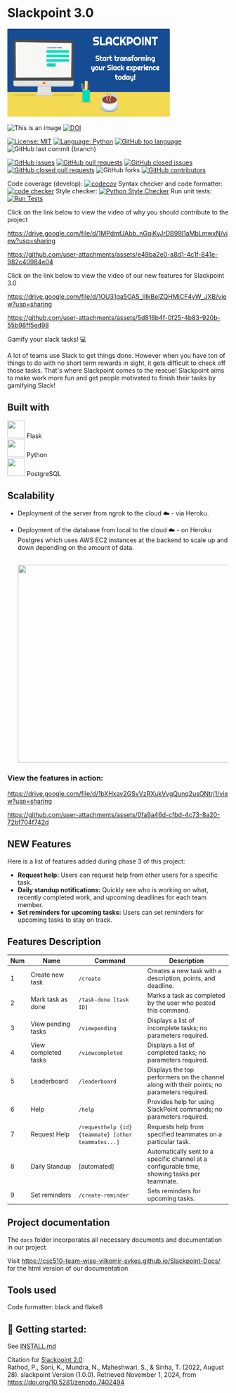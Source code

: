 # Slackpoint 3.0

<img src = "./assets/Logo.png" width="370" height="200"/> 

![This is an image](https://img.shields.io/badge/purpose-Software_Engineering-blue)
[![DOI](https://zenodo.org/badge/DOI/10.5281/zenodo.14027325.svg)](https://doi.org/10.5281/zenodo.14027325)


[![License: MIT](https://img.shields.io/badge/License-MIT-yellow.svg)](https://opensource.org/licenses/MIT)
[![Language: Python](https://img.shields.io/badge/language-python-red.svg)](https://docs.python.org/3/)
[![GitHub top language](https://img.shields.io/github/languages/top/CSC510-Team-Wise-Vilkomir-Sykes/Slackpoint)](https://docs.python.org/3/)
![GitHub last commit (branch)](https://img.shields.io/github/last-commit/CSC510-Team-Wise-Vilkomir-Sykes/Slackpoint/develop)

[![GitHub issues](https://img.shields.io/github/issues/CSC510-Team-Wise-Vilkomir-Sykes/Slackpoint)](https://github.com/CSC510-Team-Wise-Vilkomir-Sykes/Slackpoint/issues)
[![GitHub pull requests](https://img.shields.io/github/issues-pr/CSC510-Team-Wise-Vilkomir-Sykes/Slackpoint)](https://github.com/CSC510-Team-Wise-Vilkomir-Sykes/Slackpoint/pulls)
[![GitHub closed issues](https://img.shields.io/github/issues-closed-raw/CSC510-Team-Wise-Vilkomir-Sykes/Slackpoint)](https://github.com/CSC510-Team-Wise-Vilkomir-Sykes/Slackpoint/issues?q=is%3Aissue+is%3Aclosed)
[![GitHub closed pull requests](https://img.shields.io/github/issues-pr-closed-raw/CSC510-Team-Wise-Vilkomir-Sykes/Slackpoint)](https://github.com/CSC510-Team-Wise-Vilkomir-Sykes/Slackpoint/pulls?q=is%3Apr+is%3Aclosed)
![GitHub forks](https://img.shields.io/github/forks/CSC510-Team-Wise-Vilkomir-Sykes/Slackpoint?style=social)
[![GitHub contributors](https://img.shields.io/github/contributors/CSC510-Team-Wise-Vilkomir-Sykes/Slackpoint)](https://github.com/CSC510-Team-Wise-Vilkomir-Sykes/Slackpoint/graphs/contributors)

Code coverage (develop): [![codecov](https://codecov.io/gh/CSC510-Team-Wise-Vilkomir-Sykes/Slackpoint/branch/develop/graph/badge.svg?token=A82OVFZBYL)](https://codecov.io/gh/CSC510-Team-Wise-Vilkomir-Sykes/Slackpoint)
Syntax checker and code formatter: [![code checker](https://github.com/CSC510-Team-Wise-Vilkomir-Sykes/Slackpoint/actions/workflows/code_formatter.yml/badge.svg)](https://github.com/CSC510-Team-Wise-Vilkomir-Sykes/Slackpoint/blob/main/.github/workflows/code_formatter.yml)
Style checker: [![Python Style Checker](https://github.com/CSC510-Team-Wise-Vilkomir-Sykes/Slackpoint/actions/workflows/style-checker.yml/badge.svg)](https://github.com/CSC510-Team-Wise-Vilkomir-Sykes/Slackpoint/blob/main/.github/workflows/style-checker.yml)
Run unit tests: [![Run Tests](https://github.com/CSC510-Team-Wise-Vilkomir-Sykes/Slackpoint/actions/workflows/run-tests.yml/badge.svg)](https://github.com/CSC510-Team-Wise-Vilkomir-Sykes/Slackpoint/tree/main/tests)

Click on the link below to view the video of why you should contribute to the project

https://drive.google.com/file/d/1MPdmfJAbb_nGqiKyJrDB99I1aMbLmwxN/view?usp=sharing

https://github.com/user-attachments/assets/e49ba2e0-a8d1-4c1f-841e-982c40984e04


Click on the link below to view the video of our new features for Slackpoint 3.0

https://drive.google.com/file/d/1OU31ga5OA5_lIIkBelZQHMiCF4yW_JXB/view?usp=sharing

https://github.com/user-attachments/assets/5d816b4f-0f25-4b83-920b-55b98ff5ed98



Gamify your slack tasks! 💻

A lot of teams use Slack to get things done. However when you have ton of things to do with no short term rewards in sight, it gets difficult to check off those tasks. That's where Slackpoint comes to the rescue! Slackpoint aims to make work more fun and get people motivated to finish their tasks by gamifying Slack!

## Built with

<img src = "https://cdn.jsdelivr.net/gh/devicons/devicon/icons/flask/flask-original.svg" width="40" height="40"/> Flask
<br/>
<img src="https://cdn.jsdelivr.net/gh/devicons/devicon/icons/python/python-original.svg" width="40" height="40" /> Python
<br/>
<img src="https://cdn.jsdelivr.net/gh/devicons/devicon/icons/postgresql/postgresql-original.svg" width="40" height="40" /> PostgreSQL


## Scalability

- Deployment of the server from ngrok to the cloud ☁️ - via Heroku. 

- Deployment of the database from local to the cloud ☁️ - on Heroku Postgres which uses AWS EC2 instances at the backend to scale up and down depending on the amount of data.

  <br/>
  <img src = './assets/HerokuDB.png' width='650' height='450'/>
  <br/>

### View the features in action:
https://drive.google.com/file/d/1bXHxav2GSvVzRXukVvgQunq2usONtrj1/view?usp=sharing

https://github.com/user-attachments/assets/0fa9a46d-cfbd-4c73-8a20-72bf704f742d

## NEW Features

Here is a list of features added during phase 3 of this project:

- **Request help:** Users can request help from other users for a specific task.
- **Daily standup notifications:** Quickly see who is working on what, recently completed work, and upcoming deadlines for each team member.
- **Set reminders for upcoming tasks:** Users can set reminders for upcoming tasks to stay on track.

## Features Description

| Num | Name                | Command                    | Description                                                                                       |
|-----|----------------------|----------------------------|---------------------------------------------------------------------------------------------------|
| 1   | Create new task     | `/create`                  | Creates a new task with a description, points, and deadline.                                      |
| 2   | Mark task as done   | `/task-done [task ID]`     | Marks a task as completed by the user who posted this command.                                    |
| 3   | View pending tasks  | `/viewpending`             | Displays a list of incomplete tasks; no parameters required.                                      |
| 4   | View completed tasks| `/viewcompleted`           | Displays a list of completed tasks; no parameters required.                                       |
| 5   | Leaderboard         | `/leaderboard`             | Displays the top performers on the channel along with their points; no parameters required.       |
| 6   | Help                | `/help`                    | Provides help for using SlackPoint commands; no parameters required.                              |
| 7   | Request Help        | `/requesthelp {id} {teammate} [other teammates...]` | Requests help from specified teammates on a particular task.   |
| 8   | Daily Standup       | [automated]                | Automatically sent to a specific channel at a configurable time, showing tasks per teammate.      |
| 9   | Set reminders       | `/create-reminder`         | Sets reminders for upcoming tasks.                                                                |


## Project documentation

The `docs` folder incorporates all necessary documents and documentation in our project.

Visit https://csc510-team-wise-vilkomir-sykes.github.io/Slackpoint-Docs/ for the html version of our documentation

## Tools used

Code formatter: black and flake8

## 📖 Getting started:

See [INSTALL.md](INSTALL.md)


Citation for [Slackpoint 2.0](https://github.com/kartikson1/slackpoint/blob/main/CITATION.md):
<br>Rathod, P., Soni, K., Mundra, N., Maheshwari, S., & Sinha, T. (2022, August 28). slackpoint Version (1.0.0). Retrieved November 1, 2024, from https://doi.org/10.5281/zenodo.7402494
